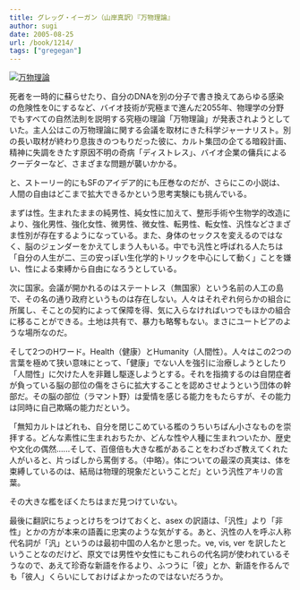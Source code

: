 ```yaml
---
title: グレッグ・イーガン（山岸真訳）『万物理論』
author: sugi
date: 2005-08-25
url: /book/1214/
tags: ["gregegan"]
---
```

<a href="http://www.amazon.co.jp/exec/obidos/ASIN/4488711022/chezsugi-22/ref=nosim/" name="amazletlink" target="_blank"><img src="http://i1.wp.com/ec2.images-amazon.com/images/I/51J3DEJJ1TL.SL160.jpg?w=660" alt="万物理論" class="alignleft" data-recalc-dims="1" /></a>

死者を一時的に蘇らせたり、自分のDNAを別の分子で書き換えてあらゆる感染の危険性を0にするなど、バイオ技術が究極まで進んだ2055年、物理学の分野でもすべての自然法則を説明する究極の理論「万物理論」が発表されようとしていた。主人公はこの万物理論に関する会議を取材にきた科学ジャーナリスト。別の長い取材が終わり息抜きのつもりだった彼に、カルト集団の企てる暗殺計画、精神に失調をきたす原因不明の奇病「ディストレス」、バイオ企業の傭兵によるクーデターなど、さまざまな問題が襲いかかる。

と、ストーリー的にもSFのアイデア的にも圧巻なのだが、さらにこの小説は、人間の自由はどこまで拡大できるかという思考実験にも挑んでいる。

まずは性。生まれたままの純男性、純女性に加えて、整形手術や生物学的改造により、強化男性、強化女性、微男性、微女性、転男性、転女性、汎性などさまざま性別が存在するようになっている。また、身体のセックスを変えるのではなく、脳のジェンダーをかえてしまう人もいる。中でも汎性と呼ばれる人たちは「自分の人生が二、三の安っぽい生化学的トリックを中心にして動く」ことを嫌い、性による束縛から自由になろうとしている。

次に国家。会議が開かれるのはステートレス（無国家）という名前の人工の島で、その名の通り政府というものは存在しない。人々はそれぞれ何らかの組合に所属し、そことの契約によって保障を得、気に入らなければいつでもほかの組合に移ることができる。土地は共有で、暴力も略奪もない。まさにユートピアのような場所なのだ。

そして2つのHワード。Health（健康）とHumanity（人間性）。人々はこの2つの言葉を極めて狭い意味にとって、「健康」でない人を強引に治療しようとしたり「人間性」に欠けた人を非難し駆逐しようとする。それを指摘するのは自閉症者が負っている脳の部位の傷をさらに拡大することを認めさせようという団体の幹部だ。その脳の部位（ラマント野）は愛情を感じる能力をもたらすが、その能力は同時に自己欺瞞の能力だという。

「無知カルトはどれも、自分を閉じこめている檻のうちいちばん小さなものを崇拝する。どんな素性に生まれおちたか、どんな性や人種に生まれついたか、歴史や文化の偶然......そして、百億倍も大きな檻があることをわざわざ教えてくれた人がいると、片っぱしから罵倒する。（中略）。体についての最深の真実は、体を束縛しているのは、結局は物理的現象だということだ」という汎性アキリの言葉。

その大きな檻をぼくたちはまだ見つけていない。

最後に翻訳にちょっとけちをつけておくと、asex の訳語は、「汎性」より「非性」とかの方が本来の語義に忠実のような気がする。あと、汎性の人を呼ぶ人称代名詞が「汎」というのは最初中国の人名かと思った。ve, vis, ver を訳したということなのだけど、原文では男性や女性にもこれらの代名詞が使われているそうなので、あえて珍奇な新語を作るより、ふつうに「彼」とか、新語を作るんでも「彼人」くらいにしておけばよかったのではないだろうか。

